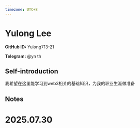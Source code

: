 ```yaml
---
timezone: UTC+8
---
```


# Yulong Lee

**GitHub ID:** Yulong713-21

**Telegram:** @yn th

## Self-introduction

我希望在这里能学习到web3相关的基础知识，为我的职业生涯做准备

## Notes

<!-- Content_START -->

# 2025.07.30


<!-- Content_END -->
